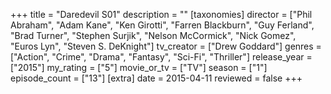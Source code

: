 +++
title = "Daredevil S01"
description = ""
[taxonomies]
director = ["Phil Abraham", "Adam Kane", "Ken Girotti", "Farren Blackburn", "Guy Ferland", "Brad Turner", "Stephen Surjik", "Nelson McCormick", "Nick Gomez", "Euros Lyn", "Steven S. DeKnight"] 
tv_creator = ["Drew Goddard"]
genres = ["Action", "Crime", "Drama", "Fantasy", "Sci-Fi", "Thriller"]
release_year = ["2015"]
my_rating = ["5"]
movie_or_tv = ["TV"]
season = ["1"]
episode_count = ["13"]
[extra]
date = 2015-04-11
reviewed = false
+++

